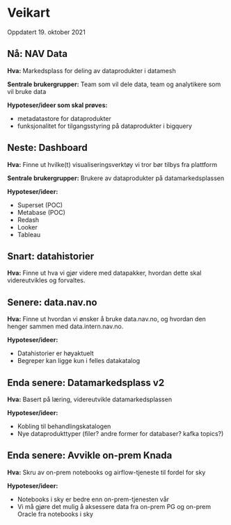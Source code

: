 # Veikart
Oppdatert 19. oktober 2021

## Nå: NAV Data
**Hva:** Markedsplass for deling av dataprodukter i datamesh

**Sentrale brukergrupper:** Team som vil dele data, team og analytikere som vil bruke data

**Hypoteser/ideer som skal prøves:**
- metadatastore for dataprodukter
- funksjonalitet for tilgangsstyring på dataprodukter i bigquery

## Neste: Dashboard
**Hva:** Finne ut hvilke(t) visualiseringsverktøy vi tror bør tilbys fra plattform

**Sentrale brukergrupper:** Brukere av dataprodukter på datamarkedsplassen

**Hypoteser/ideer:**
- Superset (POC)
- Metabase (POC)
- Redash
- Looker
- Tableau

## Snart: datahistorier
**Hva:** Finne ut hva vi gjør videre med datapakker, hvordan dette skal videreutvikles og forvaltes.


## Senere: data.nav.no
**Hva:** Finne ut hvordan vi ønsker å bruke data.nav.no, og hvordan den henger sammen med data.intern.nav.no.

**Hypoteser/ideer:**
- Datahistorier er høyaktuelt
- Begreper kan ligge kun i felles datakatalog

## Enda senere: Datamarkedsplass v2
**Hva:** Basert på læring, videreutvikle datamarkedsplassen

**Hypoteser/ideer:**
- Kobling til behandlingskatalogen
- Nye dataprodukttyper (filer? andre former for databaser? kafka topics?)

## Enda senere: Avvikle on-prem Knada
**Hva:** Skru av on-prem notebooks og airflow-tjeneste til fordel for sky

**Hypoteser/ideer:**
- Notebooks i sky er bedre enn on-prem-tjenesten vår
- Vi må gjøre det mulig å aksessere data fra on-prem PG og on-prem Oracle fra notebooks i sky


